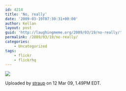 ```yaml
---
id: 4214
title: 'No, really'
date: '2009-03-19T07:30:31+00:00'
author: Kellan
layout: post
guid: 'http://laughingmeme.org/2009/03/19/no-really/'
permalink: /2009/03/19/no-really/
categories:
    - Uncategorized
tags:
    - flickr
    - flickrhq
---
```


[![](http://farm4.static.flickr.com/3625/3349742276_9147e0726b.jpg)](http://www.flickr.com/photos/straup/3349742276/ "photo sharing")

Uploaded by [straup](/photos/straup/) on 12 Mar 09, 1.49PM EDT.